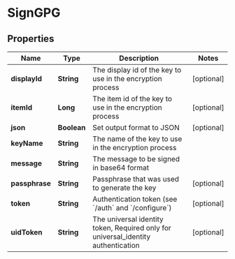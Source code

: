 

# SignGPG


## Properties

Name | Type | Description | Notes
------------ | ------------- | ------------- | -------------
**displayId** | **String** | The display id of the key to use in the encryption process |  [optional]
**itemId** | **Long** | The item id of the key to use in the encryption process |  [optional]
**json** | **Boolean** | Set output format to JSON |  [optional]
**keyName** | **String** | The name of the key to use in the encryption process | 
**message** | **String** | The message to be signed in base64 format | 
**passphrase** | **String** | Passphrase that was used to generate the key |  [optional]
**token** | **String** | Authentication token (see &#x60;/auth&#x60; and &#x60;/configure&#x60;) |  [optional]
**uidToken** | **String** | The universal identity token, Required only for universal_identity authentication |  [optional]



